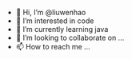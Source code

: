 - 👋 Hi, I’m @liuwenhao
- 👀 I’m interested in code
- 🌱 I’m currently learning java
- 💞️ I’m looking to collaborate on ...
- 📫 How to reach me ...

<!---
liuwenhao0417/liuwenhao0417 is a ✨ special ✨ repository because its `README.md` (this file) appears on your GitHub profile.
You can click the Preview link to take a look at your changes.
--->
